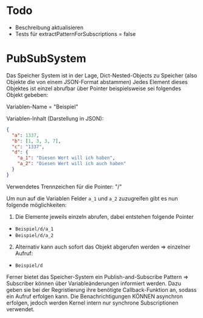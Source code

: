 # Todo

- Beschreibung aktualisieren
- Tests für extractPatternForSubscriptions = false

# PubSubSystem

Das Speicher System ist in der Lage, Dict-Nested-Objects zu Speicher (also Objekte die von einem JSON-Format abstammen)
Jedes Element dieses Objektes ist einzel abrufbar über Pointer beispielsweise sei folgendes Objekt gebeben:

Variablen-Name = "Beispiel"

Variablen-Inhalt (Darstellung in JSON):

```json
{
  "a": 1337,
  "b": [1, 3, 3, 7],
  "c": "1337",
  "d": {
    "a_1": "Diesen Wert will ich haben",
    "a_2": "Diesen Wert will ich auch haben"
  }
}
```

Verwendetes Trennzeichen für die Pointer: "/"

Um nun auf die Variablen Felder `a_1` und `a_2` zuzugreifen gibt es nun folgende möglichkeiten:

1. Die Elemente jeweils einzeln abrufen, dabei entstehen folgende Pointer

- `Beispiel/d/a_1`
- `Beispiel/d/a_2`

2. Alternativ kann auch sofort das Objekt abgerufen werden => einzelner Aufruf:

- `Beispiel/d`

Ferner bietet das Speicher-System ein Publish-and-Subscribe Pattern => Subscriber können über
Variableänderungen informiert werden. Dazu geben sie bei der Regristierung ihre benötigte
Callback-Funktion an, sodass ein Aufruf erfolgen kann. Die Benachrichtigungen KÖNNEN asynchron
erfolgen, jedoch werden Kernel intern nur synchrone Subscriptionen verwendet.
